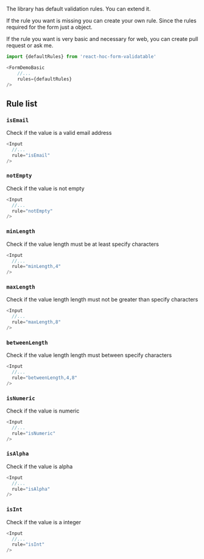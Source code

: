 The library has default validation rules. You can extend it.

If the rule you want is missing you can create your own rule. Since the rules required for the form just a object.

If the rule you want is very basic and necessary for web, you can create pull request or ask me. 
```javascript
import {defaultRules} from 'react-hoc-form-validatable'

<FormDemoBasic 
    //...
    rules={defaultRules}
/>
```

## Rule list

### `isEmail`

Check if the value is a valid email address

```javascript
<Input
  //...
  rule="isEmail"
/>
```

### `notEmpty`

Check if the value is not empty

```javascript
<Input
  //...
  rule="notEmpty"
/>
```

### `minLength`

Check if the value length must be at least specify characters

```javascript
<Input
  //...
  rule="minLength,4"
/>
```

### `maxLength`

Check if the value length length must not be greater than specify characters

```javascript
<Input
  //...
  rule="maxLength,8"
/>
```

### `betweenLength`

Check if the value length length must between specify characters

```javascript
<Input
  //...
  rule="betweenLength,4,8"
/>
```

### `isNumeric`

Check if the value is numeric

```javascript
<Input
  //...
  rule="isNumeric"
/>
```

### `isAlpha`

Check if the value is alpha

```javascript
<Input
  //...
  rule="isAlpha"
/>
```

### `isInt`

Check if the value is a integer

```javascript
<Input
  //...
  rule="isInt"
/>
```